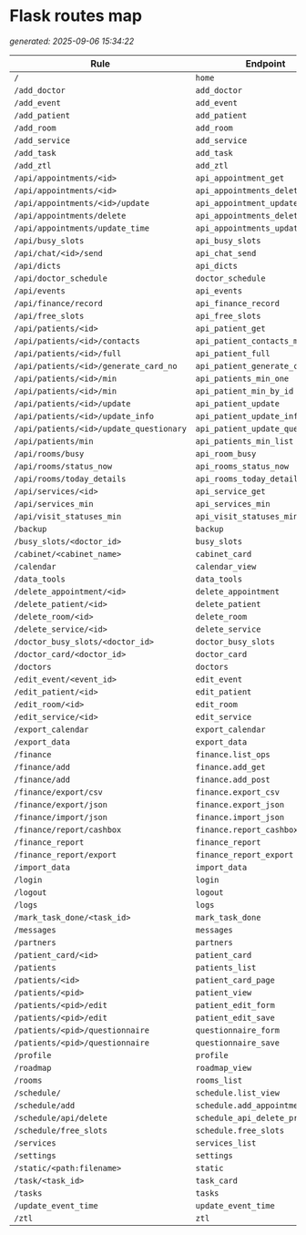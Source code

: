 # Flask routes map

_generated: 2025-09-06 15:34:22_


| Rule | Endpoint | Methods |
|------|----------|---------|
| `/` | `home` | `GET` |
| `/add_doctor` | `add_doctor` | `GET,POST` |
| `/add_event` | `add_event` | `GET,POST` |
| `/add_patient` | `add_patient` | `GET,POST` |
| `/add_room` | `add_room` | `GET,POST` |
| `/add_service` | `add_service` | `GET,POST` |
| `/add_task` | `add_task` | `POST` |
| `/add_ztl` | `add_ztl` | `GET,POST` |
| `/api/appointments/<id>` | `api_appointment_get` | `GET` |
| `/api/appointments/<id>` | `api_appointments_delete_by_id` | `DELETE` |
| `/api/appointments/<id>/update` | `api_appointment_update` | `POST` |
| `/api/appointments/delete` | `api_appointments_delete_post` | `POST` |
| `/api/appointments/update_time` | `api_appointments_update_time` | `POST` |
| `/api/busy_slots` | `api_busy_slots` | `POST` |
| `/api/chat/<id>/send` | `api_chat_send` | `POST` |
| `/api/dicts` | `api_dicts` | `GET` |
| `/api/doctor_schedule` | `doctor_schedule` | `POST` |
| `/api/events` | `api_events` | `GET` |
| `/api/finance/record` | `api_finance_record` | `POST` |
| `/api/free_slots` | `api_free_slots` | `POST` |
| `/api/patients/<id>` | `api_patient_get` | `GET` |
| `/api/patients/<id>/contacts` | `api_patient_contacts_min` | `GET` |
| `/api/patients/<id>/full` | `api_patient_full` | `GET` |
| `/api/patients/<id>/generate_card_no` | `api_patient_generate_card_no` | `POST` |
| `/api/patients/<id>/min` | `api_patients_min_one` | `GET` |
| `/api/patients/<id>/min` | `api_patient_min_by_id` | `GET` |
| `/api/patients/<id>/update` | `api_patient_update` | `POST` |
| `/api/patients/<id>/update_info` | `api_patient_update_info` | `POST` |
| `/api/patients/<id>/update_questionary` | `api_patient_update_questionary` | `POST` |
| `/api/patients/min` | `api_patients_min_list` | `GET` |
| `/api/rooms/busy` | `api_room_busy` | `GET` |
| `/api/rooms/status_now` | `api_rooms_status_now` | `GET` |
| `/api/rooms/today_details` | `api_rooms_today_details` | `GET` |
| `/api/services/<id>` | `api_service_get` | `GET` |
| `/api/services_min` | `api_services_min` | `GET` |
| `/api/visit_statuses_min` | `api_visit_statuses_min` | `GET` |
| `/backup` | `backup` | `GET` |
| `/busy_slots/<doctor_id>` | `busy_slots` | `GET` |
| `/cabinet/<cabinet_name>` | `cabinet_card` | `GET` |
| `/calendar` | `calendar_view` | `GET` |
| `/data_tools` | `data_tools` | `GET,POST` |
| `/delete_appointment/<id>` | `delete_appointment` | `POST` |
| `/delete_patient/<id>` | `delete_patient` | `POST` |
| `/delete_room/<id>` | `delete_room` | `POST` |
| `/delete_service/<id>` | `delete_service` | `POST` |
| `/doctor_busy_slots/<doctor_id>` | `doctor_busy_slots` | `GET` |
| `/doctor_card/<doctor_id>` | `doctor_card` | `GET` |
| `/doctors` | `doctors` | `GET` |
| `/edit_event/<event_id>` | `edit_event` | `GET,POST` |
| `/edit_patient/<id>` | `edit_patient` | `GET,POST` |
| `/edit_room/<id>` | `edit_room` | `GET,POST` |
| `/edit_service/<id>` | `edit_service` | `GET,POST` |
| `/export_calendar` | `export_calendar` | `GET` |
| `/export_data` | `export_data` | `GET` |
| `/finance` | `finance.list_ops` | `GET` |
| `/finance/add` | `finance.add_get` | `GET` |
| `/finance/add` | `finance.add_post` | `POST` |
| `/finance/export/csv` | `finance.export_csv` | `GET` |
| `/finance/export/json` | `finance.export_json` | `GET` |
| `/finance/import/json` | `finance.import_json` | `POST` |
| `/finance/report/cashbox` | `finance.report_cashbox` | `GET` |
| `/finance_report` | `finance_report` | `GET` |
| `/finance_report/export` | `finance_report_export` | `GET` |
| `/import_data` | `import_data` | `POST` |
| `/login` | `login` | `GET,POST` |
| `/logout` | `logout` | `GET` |
| `/logs` | `logs` | `GET` |
| `/mark_task_done/<task_id>` | `mark_task_done` | `GET` |
| `/messages` | `messages` | `GET` |
| `/partners` | `partners` | `GET` |
| `/patient_card/<id>` | `patient_card` | `GET` |
| `/patients` | `patients_list` | `GET` |
| `/patients/<id>` | `patient_card_page` | `GET` |
| `/patients/<pid>` | `patient_view` | `GET` |
| `/patients/<pid>/edit` | `patient_edit_form` | `GET` |
| `/patients/<pid>/edit` | `patient_edit_save` | `POST` |
| `/patients/<pid>/questionnaire` | `questionnaire_form` | `GET` |
| `/patients/<pid>/questionnaire` | `questionnaire_save` | `POST` |
| `/profile` | `profile` | `GET` |
| `/roadmap` | `roadmap_view` | `GET` |
| `/rooms` | `rooms_list` | `GET` |
| `/schedule/` | `schedule.list_view` | `GET` |
| `/schedule/add` | `schedule.add_appointment` | `POST` |
| `/schedule/api/delete` | `schedule_api_delete_proxy` | `POST` |
| `/schedule/free_slots` | `schedule.free_slots` | `GET` |
| `/services` | `services_list` | `GET` |
| `/settings` | `settings` | `GET` |
| `/static/<path:filename>` | `static` | `GET` |
| `/task/<task_id>` | `task_card` | `GET` |
| `/tasks` | `tasks` | `GET` |
| `/update_event_time` | `update_event_time` | `POST` |
| `/ztl` | `ztl` | `GET` |
